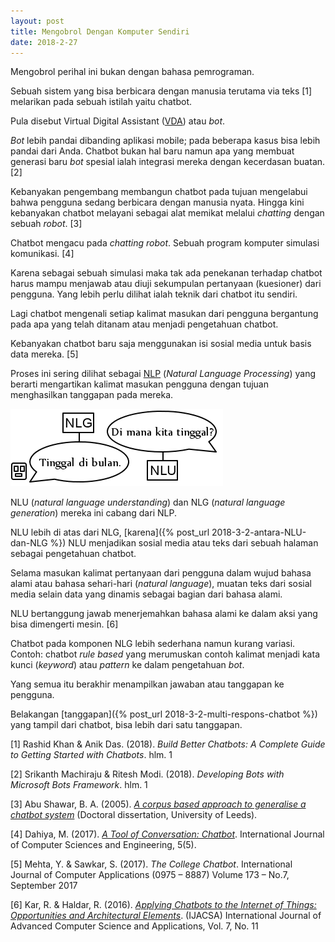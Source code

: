 ```yaml
---
layout: post
title: Mengobrol Dengan Komputer Sendiri
date: 2018-2-27
---
```


Mengobrol perihal ini bukan dengan bahasa pemrograman.

Sebuah sistem yang bisa berbicara dengan manusia terutama via teks [1] melarikan pada sebuah istilah yaitu chatbot.

Pula disebut Virtual Digital Assistant ([VDA](https://www.inbenta.com/en/blog/difference-chatbot-virtual-assistant)) atau _bot_.

_Bot_ lebih pandai dibanding aplikasi mobile; pada beberapa kasus bisa lebih pandai dari Anda.
Chatbot bukan hal baru namun apa yang membuat generasi baru _bot_ spesial ialah integrasi
mereka dengan kecerdasan buatan. [2]

Kebanyakan pengembang membangun chatbot pada tujuan mengelabui bahwa pengguna sedang berbicara dengan manusia nyata. Hingga kini kebanyakan chatbot melayani sebagai alat memikat melalui _chatting_ dengan sebuah _robot_. [3]

Chatbot mengacu pada _chatting robot_. Sebuah program komputer simulasi komunikasi. [4]

Karena sebagai sebuah simulasi maka tak ada penekanan terhadap chatbot harus mampu menjawab atau diuji sekumpulan pertanyaan (kuesioner) dari pengguna. Yang lebih perlu dilihat ialah teknik dari chatbot itu sendiri.

Lagi chatbot mengenali setiap kalimat masukan dari pengguna bergantung pada apa yang telah ditanam atau menjadi pengetahuan chatbot.

Kebanyakan chatbot baru saja menggunakan isi sosial media untuk basis data mereka. [5]

Proses ini sering dilihat sebagai [NLP](http://www.myreaders.info/10_Natural_Language_Processing.pdf) (_Natural Language Processing_) yang berarti mengartikan kalimat masukan pengguna dengan tujuan menghasilkan tanggapan pada mereka.

![Perhatian NLG dan NLU](/images/nlgnlu1.png "Cabang NLP")

NLU (_natural language understanding_) dan NLG (_natural language generation_) mereka ini cabang dari NLP.

NLU lebih di atas dari NLG, [karena]({% post_url 2018-3-2-antara-NLU-dan-NLG %}) NLU menjadikan sosial media atau teks dari sebuah halaman sebagai pengetahuan chatbot.

Selama masukan kalimat pertanyaan dari pengguna dalam wujud bahasa alami atau bahasa sehari-hari (_natural language_), muatan teks dari sosial media selain data yang dinamis sebagai bagian dari bahasa alami.

NLU bertanggung jawab menerjemahkan bahasa alami ke dalam aksi yang bisa dimengerti mesin. [6]

Chatbot pada komponen NLG lebih sederhana namun kurang variasi. Contoh: chatbot _rule based_ yang merumuskan contoh kalimat menjadi kata kunci (_keyword_) atau _pattern_ ke dalam pengetahuan _bot_.

Yang semua itu berakhir menampilkan jawaban atau tanggapan ke pengguna.

Belakangan [tanggapan]({% post_url 2018-3-2-multi-respons-chatbot %}) yang tampil dari chatbot, bisa lebih dari satu tanggapan.

[1] Rashid Khan & Anik Das. (2018). _Build Better Chatbots: A Complete Guide to Getting Started with Chatbots_. hlm. 1

[2] Srikanth Machiraju & Ritesh Modi. (2018). _Developing Bots with Microsoft Bots Framework_. hlm. 1

[3] Abu Shawar, B. A. (2005). [_A corpus based approach to generalise a chatbot system_](http://etheses.whiterose.ac.uk/1323/1/abushawar.pdf) (Doctoral dissertation, University of Leeds).

[4] Dahiya, M. (2017). [_A Tool of Conversation: Chatbot_](http://www.ijcseonline.org/pub_paper/27-IJCSE-02149.pdf). International Journal of Computer Sciences and Engineering, 5(5).

[5] Mehta, Y. & Sawkar, S. (2017). _The College Chatbot_. International Journal of Computer Applications (0975 – 8887) Volume 173 – No.7, September 2017

[6] Kar, R. & Haldar, R. (2016). [_Applying Chatbots to the Internet of Things: Opportunities and Architectural Elements_](https://thesai.org/Downloads/Volume7No11/Paper_19-Applying_Chatbots_to_the_Internet_of_Things.pdf). (IJACSA) International Journal of Advanced Computer Science and Applications, Vol. 7, No. 11
